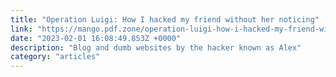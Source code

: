 ```yaml
---
title: "Operation Luigi: How I hacked my friend without her noticing"
link: "https://mango.pdf.zone/operation-luigi-how-i-hacked-my-friend-without-her-noticing"
date: "2023-02-01 16:08:49.853Z +0000"
description: "Blog and dumb websites by the hacker known as Alex"
category: "articles"
---
```

